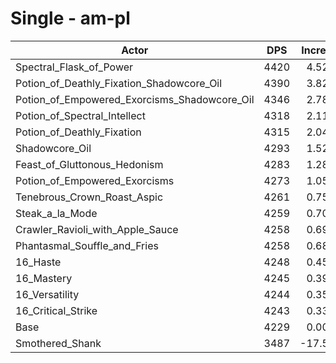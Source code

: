 # Single - am-pl
| Actor | DPS | Increase |
|---|:---:|:---:|
|Spectral_Flask_of_Power|4420|4.52%|
|Potion_of_Deathly_Fixation_Shadowcore_Oil|4390|3.82%|
|Potion_of_Empowered_Exorcisms_Shadowcore_Oil|4346|2.78%|
|Potion_of_Spectral_Intellect|4318|2.11%|
|Potion_of_Deathly_Fixation|4315|2.04%|
|Shadowcore_Oil|4293|1.52%|
|Feast_of_Gluttonous_Hedonism|4283|1.28%|
|Potion_of_Empowered_Exorcisms|4273|1.05%|
|Tenebrous_Crown_Roast_Aspic|4261|0.75%|
|Steak_a_la_Mode|4259|0.70%|
|Crawler_Ravioli_with_Apple_Sauce|4258|0.69%|
|Phantasmal_Souffle_and_Fries|4258|0.68%|
|16_Haste|4248|0.45%|
|16_Mastery|4245|0.39%|
|16_Versatility|4244|0.35%|
|16_Critical_Strike|4243|0.33%|
|Base|4229|0.00%|
|Smothered_Shank|3487|-17.54%|

